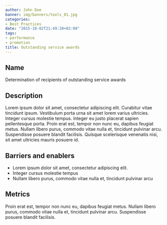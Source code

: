 ```yaml
---
author: John Doe
banner: img/banners/tools_01.jpg
categories:
- Best Practices
date: "2015-10-02T21:49:20+02:00"
tags:
- performance
- promotion
title: Outstanding service awards
---
```


## Name

Determination of recipients of outstanding service awards

## Description

Lorem ipsum dolor sit amet, consectetur adipiscing elit. Curabitur vitae tincidunt ipsum. Vestibulum porta urna sit amet lorem varius ultricies. Integer cursus molestie tempus. Integer eu justo placerat sapien pellentesque porta. Proin erat est, tempor non nunc eu, dapibus feugiat metus. Nullam libero purus, commodo vitae nulla et, tincidunt pulvinar arcu. Suspendisse posuere blandit facilisis. Quisque scelerisque venenatis nisi, sit amet ultricies mauris posuere id. 

## Barriers and enablers

* Lorem ipsum dolor sit amet, consectetur adipiscing elit.
* Integer cursus molestie tempus
* Nullam libero purus, commodo vitae nulla et, tincidunt pulvinar arcu

## Metrics

Proin erat est, tempor non nunc eu, dapibus feugiat metus. Nullam libero purus, commodo vitae nulla et, tincidunt pulvinar arcu. Suspendisse posuere blandit facilisis.